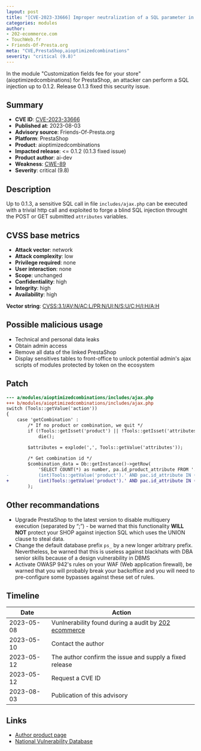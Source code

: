 ```yaml
---
layout: post
title: "[CVE-2023-33666] Improper neutralization of a SQL parameter in aioptimizedcombinations from ai-dev module for PrestaShop"
categories: modules
author:
- 202-ecommerce.com
- TouchWeb.fr
- Friends-Of-Presta.org
meta: "CVE,PrestaShop,aioptimizedcombinations"
severity: "critical (9.8)"
---
```


In the module "Customization fields fee for your store" (aioptimizedcombinations) for PrestaShop, an attacker can perform a SQL injection up to 0.1.2. Release 0.1.3 fixed this security issue.

## Summary

* **CVE ID**: [CVE-2023-33666](https://cve.mitre.org/cgi-bin/cvename.cgi?name=CVE-2023-33666)
* **Published at**: 2023-08-03
* **Advisory source**: Friends-Of-Presta.org
* **Platform**: PrestaShop
* **Product**: aioptimizedcombinations
* **Impacted release**: <= 0.1.2 (0.1.3 fixed issue)
* **Product author**: ai-dev
* **Weakness**: [CWE-89](https://cwe.mitre.org/data/definitions/89.html)
* **Severity**: critical (9.8)

## Description

Up to 0.1.3, a sensitive SQL call in file `includes/ajax.php` can be executed with a trivial http call and exploited to forge a blind SQL injection throught the POST or GET submitted `attributes` variables.

## CVSS base metrics

* **Attack vector**: network
* **Attack complexity**: low
* **Privilege required**: none
* **User interaction**: none
* **Scope**: unchanged
* **Confidentiality**: high
* **Integrity**: high
* **Availability**: high

**Vector string**: [CVSS:3.1/AV:N/AC:L/PR:N/UI:N/S:U/C:H/I:H/A:H](https://nvd.nist.gov/vuln-metrics/cvss/v3-calculator?vector=AV:N/AC:L/PR:N/UI:N/S:U/C:H/I:H/A:H)

## Possible malicious usage

* Technical and personal data leaks
* Obtain admin access
* Remove all data of the linked PrestaShop
* Display sensitives tables to front-office to unlock potential admin's ajax scripts of modules protected by token on the ecosystem

## Patch

```diff
--- a/modules/aioptimizedcombinations/includes/ajax.php
+++ b/modules/aioptimizedcombinations/includes/ajax.php
switch (Tools::getValue('action'))
{
	case 'getCombination' :
		/* If no product or combination, we quit */
		if (!Tools::getIsset('product') || !Tools::getIsset('attributes'))
			die();

		$attributes = explode(',', Tools::getValue('attributes'));
		
		/* Get combination id */
		$combination_data = Db::getInstance()->getRow(
			'SELECT COUNT(*) as number, pa.id_product_attribute FROM '._DB_PREFIX_.'product_attribute AS pa LEFT JOIN '._DB_PREFIX_.'product_attribute_combination AS pac ON pa.id_product_attribute = pac.id_product_attribute WHERE pa.id_product = '.
-			(int)Tools::getValue('product').' AND pac.id_attribute IN ('.pSQL(Tools::getValue('attributes')).') GROUP BY pa.id_product_attribute HAVING number = '.count($attributes)
+			(int)Tools::getValue('product').' AND pac.id_attribute IN ('.implode(',', array_map('intval', explode(',', Tools::getValue('attributes')))).') GROUP BY pa.id_product_attribute HAVING number = '.count($attributes)
		);
```


## Other recommandations

* Upgrade PrestaShop to the latest version to disable multiquery execution (separated by “;”) - be warned that this functionality **WILL NOT** protect your SHOP against injection SQL which uses the UNION clause to steal data.
* Change the default database prefix `ps_` by a new longer arbitrary prefix. Nevertheless, be warned that this is useless against blackhats with DBA senior skills because of a design vulnerability in DBMS
* Activate OWASP 942's rules on your WAF (Web application firewall), be warned that you will probably break your backoffice and you will need to pre-configure some bypasses against these set of rules.


## Timeline

| Date | Action |
|--|--|
| 2023-05-08 | Vunlnerability found during a audit by [202 ecommerce](https://www.202-ecommerce.com/) |
| 2023-05-10 | Contact the author |
| 2023-05-12 | The author confirm the issue and supply a fixed release |
| 2023-05-12 | Request a CVE ID |
| 2023-08-03 | Publication of this advisory |


## Links

* [Author product page](https://www.boutique.ai-dev.fr/en/ergonomie/59-optimized-combinations.html)
* [National Vulnerability Database](https://nvd.nist.gov/vuln/detail/CVE-2023-33666)

